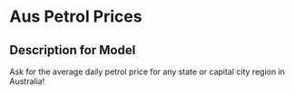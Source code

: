 # Aus Petrol Prices

## Description for Model

Ask for the average daily petrol price for any state or capital city region in Australia!

